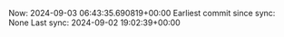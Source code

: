 Now: 2024-09-03 06:43:35.690819+00:00 Earliest commit since sync: None Last sync: 2024-09-02 19:02:39+00:00
